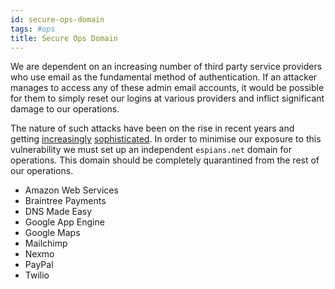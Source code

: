 ```yaml
---
id: secure-ops-domain
tags: #ops
title: Secure Ops Domain
---
```


We are dependent on an increasing number of third party service providers who use email as the fundamental method of authentication. If an attacker manages to access any of these admin email accounts, it would be possible for them to simply reset our logins at various providers and inflict significant damage to our operations.

The nature of such attacks have been on the rise in recent years and getting [increasingly](http://blog.cloudflare.com/post-mortem-todays-attack-apparent-google-app) [sophisticated](http://www.wired.com/gadgetlab/2012/08/apple-amazon-mat-honan-hacking/all/). In order to minimise our exposure to this vulnerability we must set up an independent `espians.net` domain for operations. This domain should be completely quarantined from the rest of our operations.

* Amazon Web Services
* Braintree Payments
* DNS Made Easy
* Google App Engine
* Google Maps
* Mailchimp
* Nexmo
* PayPal
* Twilio
